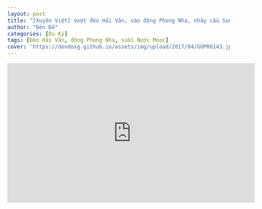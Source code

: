 ```yaml
---
layout: post
title: "[Xuyên Việt] vượt đèo Hải Vân, vào động Phong Nha, nhảy cầu Suối Mọoc"
author: "Đèn Đỏ"
categories: [Du Ký]
tags: [Đèo Hải Vân, động Phong Nha, suối Nước Moọc]
cover: 'https://dendosg.github.io/assets/img/upload/2017/04/GOPR6143.jpg'
---
```



<iframe width="560" height="315" src="https://www.youtube.com/embed/MLWTaQ5aYco" frameborder="0" gesture="media" allow="encrypted-media" allowfullscreen></iframe>
